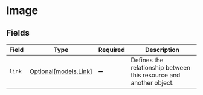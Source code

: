 # Image


## Fields

| Field                                                              | Type                                                               | Required                                                           | Description                                                        |
| ------------------------------------------------------------------ | ------------------------------------------------------------------ | ------------------------------------------------------------------ | ------------------------------------------------------------------ |
| `link`                                                             | [Optional[models.Link]](../models/link.md)                         | :heavy_minus_sign:                                                 | Defines the relationship between this resource and another object. |